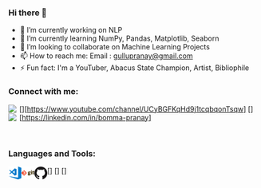 ### Hi there 👋

<!--
**Bomma-Pranay/Bomma-Pranay** is a ✨ _special_ ✨ repository because its `README.md` (this file) appears on your GitHub profile.

Here are some ideas to get you started:
-->

- 🔭 I’m currently working on NLP
- 🌱 I’m currently learning NumPy, Pandas, Matplotlib, Seaborn 
- 👯 I’m looking to collaborate on Machine Learning Projects
- 📫 How to reach me: Email : gullupranay@gmail.com
- ⚡ Fun fact: I'm a YouTuber, Abacus State Champion, Artist, Bibliophile 

### Connect with me:

[<img align="left"  width="22px" src="https://cdn.jsdelivr.net/npm/simple-icons@v3/icons/youtube.svg" />][https://www.youtube.com/channel/UCyBGFKqHd9j1tcqbqonTsqw]
[<img align="left"  width="22px" src="https://cdn.jsdelivr.net/npm/simple-icons@v3/icons/linkedin.svg" />][https://linkedin.com/in/bomma-pranay]

<br />

### Languages and Tools:

[<img align="left"  width="26px" src="https://raw.githubusercontent.com/github/explore/80688e429a7d4ef2fca1e82350fe8e3517d3494d/topics/visual-studio-code/visual-studio-code.png" />]
[<img align="left"  width="26px" src="https://raw.githubusercontent.com/github/explore/80688e429a7d4ef2fca1e82350fe8e3517d3494d/topics/git/git.png" />]
[<img align="left"  width="26px" src="https://raw.githubusercontent.com/github/explore/78df643247d429f6cc873026c0622819ad797942/topics/github/github.png" />]
<br />
<br />


<!-- [youtube]: https://www.youtube.com/channel/UCyBGFKqHd9j1tcqbqonTsqw
[linkedin]: https://linkedin.com/in/bomma-pranay -->
